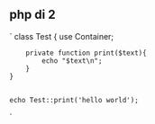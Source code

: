 ## php di 2


`
	class Test {
		use Container;

		private function print($text){
			echo "$text\n";
		}
	}


	echo Test::print('hello world');
`
